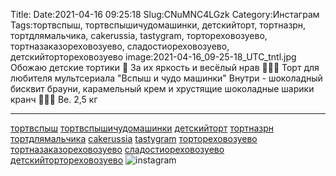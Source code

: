 Title:
Date:2021-04-16 09:25:18
Slug:CNuMNC4LGzk
Category:Инстаграм
Tags:тортвспыш, тортвспышичудомашинки, детскийторт, тортназрн, тортдлямальчика, cakerussia, tastygram, тортореховозуево, тортназаказореховозуево, сладостиореховозуево, детскийтортореховозуево
image:2021-04-16_09-25-18_UTC_tntl.jpg
Обожаю детские тортики 🥰
За их яркость и  весёлый нрав 🥳🥳🥳
Торт для любителя мультсериала "Вспыш и чудо машинки"
Внутри - шоколадный бисквит брауни,  карамельный крем и хрустящие шоколадные шарики кранч 🍫🍫🍫
Ве. 2,5 кг
____________________________
[тортвспыш]({tag}тортвспыш) [тортвспышичудомашинки]({tag}тортвспышичудомашинки) [детскийторт]({tag}детскийторт) [тортназрн]({tag}тортназрн) [тортдлямальчика]({tag}тортдлямальчика) [cakerussia]({tag}cakerussia) [tastygram]({tag}tastygram) [тортореховозуево]({tag}тортореховозуево) [тортназаказореховозуево]({tag}тортназаказореховозуево) [сладостиореховозуево]({tag}сладостиореховозуево) [детскийтортореховозуево]({tag}детскийтортореховозуево)
![instagram]({attach}images/2021-04-16_09-25-18_UTC.jpg)
